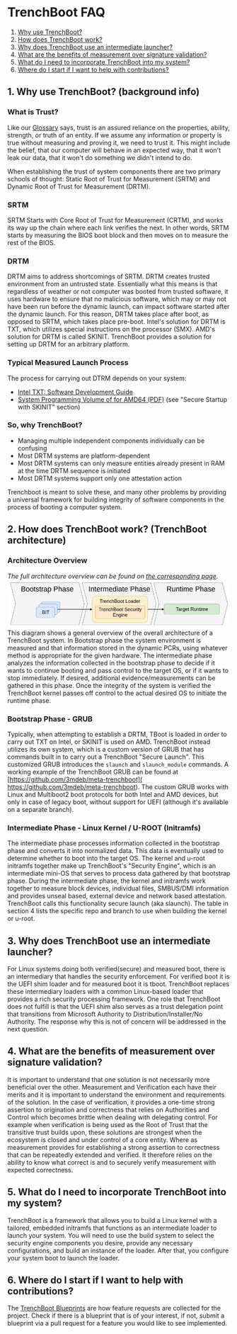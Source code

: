 # TrenchBoot FAQ

1. [Why use TrenchBoot?](#1-why-use-trenchboot-background-info)
2. [How does TrenchBoot work?](
    #2-how-does-trenchboot-work-trenchboot-architecture)
3. [Why does TrenchBoot use an intermediate launcher?](
    #3-why-does-trenchboot-use-an-intermediate-launcher)
4. [What are the benefits of measurement over signature validation?](
    #4-what-are-the-benefits-of-measurement-over-signature-validation)
5. [What do I need to incorporate TrenchBoot into my system?](
    #5-what-do-i-need-to-incorporate-trenchboot-into-my-system)
6. [Where do I start if I want to help with contributions?](
    #6-where-do-i-start-if-i-want-to-help-with-contributions)

## 1. Why use TrenchBoot? (background info)

### What is Trust?

Like our [Glossary](./theory/Glossary.md#trust) says,
trust is an assured reliance on the properties, ability, strength, or truth of
an entity. If we assume any information or property is true without measuring
and proving it, we need to trust it. This might include the belief, that our
computer will behave in an expected way, that it won't leak our data, that it
won't do something we didn't intend to do.

When establishing the trust of system components there are two primary schools
of thought: Static Root of Trust for Measurement (SRTM) and Dynamic Root of Trust
for Measurement (DRTM).

### SRTM

SRTM Starts with Core Root of Trust for Measurement (CRTM), and works its way
up the chain where each link verifies the next. In other words, SRTM starts by
measuring the BIOS boot block and then moves on to measure the rest of the BIOS.

### DRTM

DRTM aims to address shortcomings of SRTM. DRTM creates trusted environment from
an untrusted state. Essentially what this means is that regardless of weather
or not computer was booted from trusted software, it uses hardware to ensure
that no malicious software, which may or may not have been run before the
dynamic launch, can impact software started after the dynamic launch. For this
reason, DRTM takes place after boot, as opposed to SRTM, which takes place
pre-boot. Intel's solution for DRTM is TXT, which utilizes special instructions
on the processor (SMX). AMD's solution for DRTM is called SKINIT. TrenchBoot
provides a solution for setting up DRTM for an arbitrary platform.

### Typical Measured Launch Process

The process for carrying out DTRM depends on your system:

- [Intel TXT: Software Development Guide][txt-spec]
- [System Programming Volume of for AMD64 (PDF)][skinit-spec] (see
  "Secure Startup with SKINIT" section)

[txt-spec]: https://www.intel.com/content/www/us/en/content-details/315168/intel-trusted-execution-technology-intel-txt-software-development-guide.html
[skinit-spec]: https://www.amd.com/system/files/TechDocs/24593.pdf

### So, why TrenchBoot?

- Managing multiple independent components individually can be confusing
- Most DRTM systems are platform-dependent
- Most DRTM systems can only measure entities already present in RAM at the
    time DRTM sequence is initiated
- Most DRTM systems support only one attestation action

Trenchboot is meant to solve these, and many other problems by providing a
universal framework for building integrity of software components in the
process of booting a computer system.

## 2. How does TrenchBoot work? (TrenchBoot architecture)

### Architecture Overview

*The full architecture overview can be found on
[the corresponding page](./theory/Architecture.md).*
![Overview](img/Architectural_Flow.png)
This diagram shows a general overview of the overall architecture of a
TrenchBoot system. In Bootstrap phase the system environment is measured and
that information stored in the dynamic PCRs, using whatever method is
appropriate for the given hardware. The intermediate phase analyzes the
information collected in the bootstrap phase to decide if it wants to continue
booting and pass control to the target OS, or if it wants to stop immediately.
If desired, additional evidence/measurements can be gathered in this phase. Once
 the integrity of the system is verified the TrenchBoot kernel passes off
 control to the actual desired OS to initiate the runtime phase.

### Bootstrap Phase - GRUB

Typically, when attempting to establish a DRTM, TBoot is loaded in order to
carry out TXT on Intel, or SKINIT is used on AMD. TrenchBoot instead utilizes
its own system, which is a custom version of GRUB that has commands built in to
carry out a TrenchBoot "Secure Launch". This customized GRUB introduces the
`slaunch` and `slaunch_module` commands. A working example of the TrenchBoot
GRUB can be found at
[https://github.com/3mdeb/meta-trenchboot](
    https://github.com/3mdeb/meta-trenchboot).
The custom GRUB works with Linux and Multiboot2 boot protocols for both Intel
and AMD devices, but only in case of legacy boot, without support for UEFI
(although it's available on a separate branch).

### Intermediate Phase - Linux Kernel / U-ROOT (Initramfs)

The intermediate phase processes information collected in the bootstrap phase
and converts it into normalized data. This data is eventually used to determine
whether to boot into the target OS. The kernel and u-root initramfs
together make up TrenchBoot's "Security Engine", which is an intermediate
mini-OS that serves to process data gathered by that bootstrap phase. During the
intermediate phase, the kernel and initramfs work together to measure block
devices, individual files, SMBUS/DMI information and provides unseal based,
external device and network based attestation. TrenchBoot calls this
functionality secure launch (aka slaunch). The table in section 4 lists the
specific repo and branch to use when building the kernel or u-root.

## 3. Why does TrenchBoot use an intermediate launcher?

For Linux systems doing both verified(secure) and measured boot, there is an
intermediary that handles the security enforcement. For verified boot it is the
UEFI shim loader and for measured boot it is tboot. TrenchBoot replaces these
intermediary loaders with a common Linux-based loader that provides a rich
security processing framework. One role that TrenchBoot does not fulfill is
that the UEFI shim also serves as a trust delegation point that transitions
from Microsoft Authority to Distribution/Installer/No Authority. The response
why this is not of concern will be addressed in the next question.

## 4. What are the benefits of measurement over signature validation?

It is important to understand that one solution is not necessarily more
beneficial over the other. Measurement and Verification each have their merits
and it is important to understand the environment and requirements of the
solution. In the case of verification, it provides a one-time strong assertion
to origination and correctness that relies on Authorities and Control which
becomes brittle when dealing with delegating control. For example when
verification is being used as the Root of Trust that the transitive trust
builds upon, these solutions are strongest when the ecosystem is closed and
under control of a core entity. Where as measurement provides for establishing
a strong assertion to correctness that can be repeatedly extended and verified.
It therefore relies on the ability to know what correct is and to securely
verify measurement with expected correctness.

## 5. What do I need to incorporate TrenchBoot into my system?

TrenchBoot is a framework that allows you to build a Linux kernel with a
tailored, embedded initramfs that functions as an intermediate loader to launch
your system. You will need to use the build system to select the security
engine components you desire, provide any necessary configurations, and build
an instance of the loader. After that, you configure your system boot to launch
the loader.

## 6. Where do I start if I want to help with contributions?

The [TrenchBoot Blueprints](./blueprints/index.md)
are how feature requests are collected for the project. Check if there is a
blueprint that is of your interest, if not, submit a blueprint via a pull
request for a feature you would like to see implemented.
